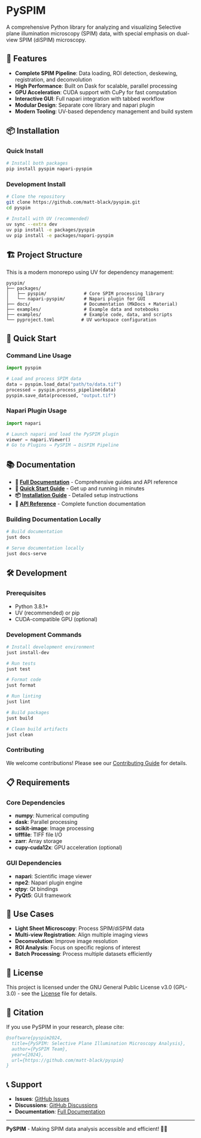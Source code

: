 # PySPIM

A comprehensive Python library for analyzing and visualizing Selective plane illumination microscopy (SPIM) data, with special emphasis on dual-view SPIM (diSPIM) microscopy.

## 🚀 Features

- **Complete SPIM Pipeline**: Data loading, ROI detection, deskewing, registration, and deconvolution
- **High Performance**: Built on Dask for scalable, parallel processing
- **GPU Acceleration**: CUDA support with CuPy for fast computation
- **Interactive GUI**: Full napari integration with tabbed workflow
- **Modular Design**: Separate core library and napari plugin
- **Modern Tooling**: UV-based dependency management and build system

## 📦 Installation

### Quick Install

```bash
# Install both packages
pip install pyspim napari-pyspim
```

### Development Install

```bash
# Clone the repository
git clone https://github.com/matt-black/pyspim.git
cd pyspim

# Install with UV (recommended)
uv sync --extra dev
uv pip install -e packages/pyspim
uv pip install -e packages/napari-pyspim
```

## 🏗️ Project Structure

This is a modern monorepo using UV for dependency management:

```
pyspim/
├── packages/
│   ├── pyspim/              # Core SPIM processing library
│   └── napari-pyspim/       # Napari plugin for GUI
├── docs/                    # Documentation (MkDocs + Material)
├── examples/                # Example data and notebooks
├── examples/                # Example code, data, and scripts
└── pyproject.toml          # UV workspace configuration
```

## 🚀 Quick Start

### Command Line Usage

```python
import pyspim

# Load and process SPIM data
data = pyspim.load_data("path/to/data.tif")
processed = pyspim.process_pipeline(data)
pyspim.save_data(processed, "output.tif")
```

### Napari Plugin Usage

```python
import napari

# Launch napari and load the PySPIM plugin
viewer = napari.Viewer()
# Go to Plugins → PySPIM → DiSPIM Pipeline
```

## 📚 Documentation

- **📖 [Full Documentation](https://pyspim.readthedocs.io/)** - Comprehensive guides and API reference
- **🚀 [Quick Start Guide](docs/getting-started/quickstart.md)** - Get up and running in minutes
- **📦 [Installation Guide](docs/getting-started/installation.md)** - Detailed setup instructions
- **🔧 [API Reference](docs/packages/pyspim/api.md)** - Complete function documentation

### Building Documentation Locally

```bash
# Build documentation
just docs

# Serve documentation locally
just docs-serve
```

## 🛠️ Development

### Prerequisites

- Python 3.8.1+
- UV (recommended) or pip
- CUDA-compatible GPU (optional)

### Development Commands

```bash
# Install development environment
just install-dev

# Run tests
just test

# Format code
just format

# Run linting
just lint

# Build packages
just build

# Clean build artifacts
just clean
```

### Contributing

We welcome contributions! Please see our [Contributing Guide](docs/development/contributing.md) for details.

## 📋 Requirements

### Core Dependencies

- **numpy**: Numerical computing
- **dask**: Parallel processing
- **scikit-image**: Image processing
- **tifffile**: TIFF file I/O
- **zarr**: Array storage
- **cupy-cuda12x**: GPU acceleration (optional)

### GUI Dependencies

- **napari**: Scientific image viewer
- **npe2**: Napari plugin engine
- **qtpy**: Qt bindings
- **PyQt5**: GUI framework

## 🎯 Use Cases

- **Light Sheet Microscopy**: Process SPIM/diSPIM data
- **Multi-view Registration**: Align multiple imaging views
- **Deconvolution**: Improve image resolution
- **ROI Analysis**: Focus on specific regions of interest
- **Batch Processing**: Process multiple datasets efficiently

## 📄 License

This project is licensed under the GNU General Public License v3.0 (GPL-3.0) - see the [License](docs/about/license.md) file for details.

## 🤝 Citation

If you use PySPIM in your research, please cite:

```bibtex
@software{pyspim2024,
  title={PySPIM: Selective Plane Illumination Microscopy Analysis},
  author={PySPIM Team},
  year={2024},
  url={https://github.com/matt-black/pyspim}
}
```

## 📞 Support

- **Issues**: [GitHub Issues](https://github.com/matt-black/pyspim/issues)
- **Discussions**: [GitHub Discussions](https://github.com/matt-black/pyspim/discussions)
- **Documentation**: [Full Documentation](https://pyspim.readthedocs.io/)

---

**PySPIM** - Making SPIM data analysis accessible and efficient! 🔬✨
